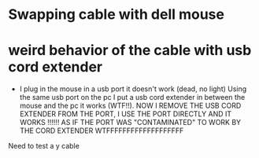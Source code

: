 # Swapping cable with dell mouse
# weird behavior of the cable with usb cord extender
- I plug in the mouse in a usb port it doesn't work (dead, no light)
Using the same usb port on the pc I put a usb cord extender in between the mouse and the pc it works (WTF!!). NOW I REMOVE THE USB CORD EXTENDER FROM THE PORT,
I USE THE PORT DIRECTLY AND IT WORKS !!!!!! AS IF THE PORT WAS "CONTAMINATED" TO WORK BY THE CORD EXTENDER WTFFFFFFFFFFFFFFFFFFF

Need to test a y cable
